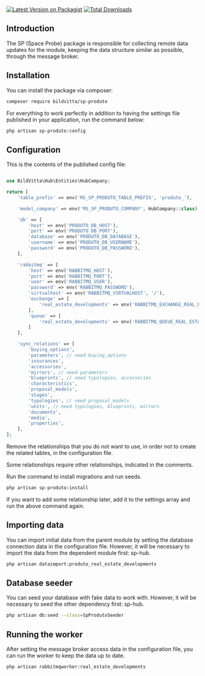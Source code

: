 [![Latest Version on Packagist](https://img.shields.io/packagist/v/bildvitta/sp-produto.svg?style=flat-square)](https://packagist.org/packages/bildvitta/sp-produto)
[![Total Downloads](https://img.shields.io/packagist/dt/bildvitta/sp-produto.svg?style=flat-square)](https://packagist.org/packages/bildvitta/sp-produto)

## Introduction

The SP (Space Probe) package is responsible for collecting remote data updates for the module, keeping the data structure similar as possible, through the message broker.

## Installation

You can install the package via composer:

```bash 
composer require bildvitta/sp-produto
```

For everything to work perfectly in addition to having the settings file published in your application, run the command below:

```bash
php artisan sp-produto:config
```

## Configuration

This is the contents of the published config file:

```php

use BildVitta\Hub\Entities\HubCompany;

return [
    'table_prefix' => env('MS_SP_PRODUTO_TABLE_PREFIX', 'produto_'),

    'model_company' => env('MS_SP_PRODUTO_COMPANY', HubCompany::class),

    'db' => [
        'host' => env('PRODUTO_DB_HOST'),
        'port' => env('PRODUTO_DB_PORT'),
        'database' => env('PRODUTO_DB_DATABASE'),
        'username' => env('PRODUTO_DB_USERNAME'),
        'password' => env('PRODUTO_DB_PASSWORD'),
    ],

    'rabbitmq' => [
        'host' => env('RABBITMQ_HOST'),
        'port' => env('RABBITMQ_PORT'),
        'user' => env('RABBITMQ_USER'),
        'password' => env('RABBITMQ_PASSWORD'),
        'virtualhost' => env('RABBITMQ_VIRTUALHOST', '/'),
        'exchange' => [
            'real_estate_developments' => env('RABBITMQ_EXCHANGE_REAL_ESTATE_DEVELOPMENTS', 'real_estate_developments'),
        ],
        'queue' => [
            'real_estate_developments' => env('RABBITMQ_QUEUE_REAL_ESTATE_DEVELOPMENTS'),
        ]
    ],

    'sync_relations' => [
        'buying_options',
        'parameters', // need buying_options
        'insurances',
        'accessories',
        'mirrors', // need parameters
        'blueprints', // need typologies, accessories
        'characteristics',
        'proposal_models',
        'stages',
        'typologies', // need proposal_models
        'units', // need typologies, blueprints, mirrors 
        'documents',
        'media',
        'properties',
    ],
];
```

Remove the relationships that you do not want to use, in order not to create the related tables, in the configuration file.

Some relationships require other relationships, indicated in the comments.

Run the command to install migrations and run seeds.

```bash
php artisan sp-produto:install
```

If you want to add some relationship later, add it to the settings array and run the above command again.


## Importing data

You can import initial data from the parent module by setting the database connection data in the configuration file. However, it will be necessary to import the data from the dependent module first: sp-hub.

```bash
php artisan dataimport:produto_real_estate_developments
```

## Database seeder

You can seed your database with fake data to work with. However, it will be necessary to seed the other dependency first: sp-hub.

```bash
php artisan db:seed --class=SpProdutoSeeder
```

## Running the worker

After setting the message broker access data in the configuration file, you can run the worker to keep the data up to date.

```bash
php artisan rabbitmqworker:real_estate_developments
```
